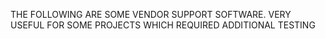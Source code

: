 THE FOLLOWING ARE SOME VENDOR SUPPORT SOFTWARE. VERY USEFUL FOR SOME PROJECTS WHICH REQUIRED ADDITIONAL TESTING
